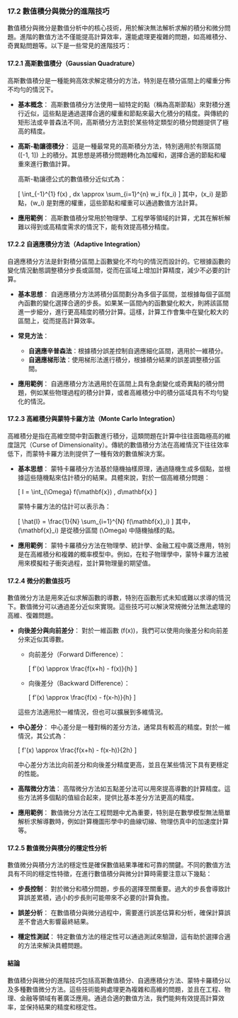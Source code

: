 ### **17.2 數值積分與微分的進階技巧**

數值積分與微分是數值分析中的核心技術，用於解決無法解析求解的積分和微分問題。進階的數值方法不僅能提高計算效率，還能處理更複雜的問題，如高維積分、奇異點問題等。以下是一些常見的進階技巧：

#### **17.2.1 高斯數值積分（Gaussian Quadrature）**

高斯數值積分是一種能夠高效求解定積分的方法，特別是在積分區間上的權重分佈不均勻的情況下。

- **基本概念**：
  高斯數值積分方法使用一組特定的點（稱為高斯節點）來對積分進行近似，這些點是通過選擇合適的權重和節點來最大化積分的精度。與傳統的矩形法或辛普森法不同，高斯積分方法對於某些特定類型的積分問題提供了極高的精度。

- **高斯-勒讓德積分**：
  這是一種最常見的高斯積分方法，特別適用於有限區間 \([-1, 1]\) 上的積分。其思想是將積分問題轉化為加權和，選擇合適的節點和權重來進行數值計算。
  
  高斯-勒讓德公式的數值積分近似式為：
  
  \[
  \int_{-1}^{1} f(x) \, dx \approx \sum_{i=1}^{n} w_i f(x_i)
  \]
  其中，\(x_i\) 是節點，\(w_i\) 是對應的權重，這些節點和權重可以通過數值方法計算。

- **應用範例**：
  高斯數值積分常用於物理學、工程學等領域的計算，尤其在解析解難以得到或高精度需求的情況下，能有效提高積分精度。

#### **17.2.2 自適應積分方法（Adaptive Integration）**

自適應積分方法是針對積分區間上函數變化不均勻的情況而設計的。它根據函數的變化情況動態調整積分步長或區間，從而在區域上增加計算精度，減少不必要的計算。

- **基本思想**：
  自適應積分方法將積分區間劃分為多個子區間，並根據每個子區間內函數的變化選擇合適的步長。如果某一區間內的函數變化較大，則將該區間進一步細分，進行更高精度的積分計算。這樣，計算工作會集中在變化較大的區間上，從而提高計算效率。

- **常見方法**：
  - **自適應辛普森法**：根據積分誤差控制自適應細化區間，適用於一維積分。
  - **自適應梯形法**：使用梯形法進行積分，根據積分結果的誤差調整積分區間。

- **應用範例**：
  自適應積分方法適用於在區間上具有急劇變化或奇異點的積分問題，例如某些物理過程的積分計算，或者高維積分中的積分區域具有不均勻變化的情況。

#### **17.2.3 高維積分與蒙特卡羅方法（Monte Carlo Integration）**

高維積分是指在高維空間中對函數進行積分，這類問題在計算中往往面臨極高的維度詛咒（Curse of Dimensionality）。傳統的數值積分方法在高維情況下往往效率低下，而蒙特卡羅方法則提供了一種有效的數值解決方案。

- **基本思想**：
  蒙特卡羅積分方法基於隨機抽樣原理，通過隨機生成多個點，並根據這些隨機點來估計積分的結果。具體來說，對於一個高維積分問題：
  
  \[
  I = \int_{\Omega} f(\mathbf{x}) \, d\mathbf{x}
  \]
  
  蒙特卡羅方法的估計可以表示為：
  
  \[
  \hat{I} = \frac{1}{N} \sum_{i=1}^{N} f(\mathbf{x}_i)
  \]
  其中，\(\mathbf{x}_i\) 是從積分區間 \(\Omega\) 中隨機抽樣的點。

- **應用範例**：
  蒙特卡羅積分方法在物理學、統計學、金融工程中廣泛應用，特別是在高維積分和複雜的概率模型中。例如，在粒子物理學中，蒙特卡羅方法被用來模擬粒子衝突過程，並計算物理量的期望值。

#### **17.2.4 微分的數值技巧**

數值微分方法是用來近似求解函數的導數，特別在函數形式未知或難以求導的情況下。數值微分可以通過差分近似來實現。這些技巧可以解決常規微分法無法處理的高維、復雜問題。

- **向後差分與向前差分**：
  對於一維函數 \(f(x)\)，我們可以使用向後差分和向前差分來近似其導數。
  
  - 向前差分（Forward Difference）：
  
    \[
    f'(x) \approx \frac{f(x+h) - f(x)}{h}
    \]
  
  - 向後差分（Backward Difference）：
  
    \[
    f'(x) \approx \frac{f(x) - f(x-h)}{h}
    \]
  
  這些方法適用於一維情況，但也可以擴展到多維情況。

- **中心差分**：
  中心差分是一種對稱的差分方法，通常具有較高的精度。對於一維情況，其公式為：
  
  \[
  f'(x) \approx \frac{f(x+h) - f(x-h)}{2h}
  \]
  
  中心差分方法比向前差分和向後差分精度更高，並且在某些情況下具有更穩定的性能。

- **高階微分方法**：
  高階微分方法如五點差分法可以用來提高導數的計算精度。這些方法將多個點的值組合起來，提供比基本差分方法更高的精度。

- **應用範例**：
  數值微分方法在工程問題中尤為重要，特別是在數學模型無法簡單解析求解導數時，例如計算機圖形學中的曲線切線、物理仿真中的加速度計算等。

#### **17.2.5 數值微分與積分的穩定性分析**

數值微分與積分方法的穩定性是確保數值結果準確和可靠的關鍵。不同的數值方法具有不同的穩定性特徵，在進行數值積分與微分計算時需要注意以下幾點：

- **步長控制**：
  對於微分和積分問題，步長的選擇至關重要。過大的步長會導致計算誤差累積，過小的步長則可能帶來不必要的計算負擔。

- **誤差分析**：
  在數值積分與微分過程中，需要進行誤差估算和分析，確保計算誤差不會過大影響最終結果。

- **穩定性測試**：
  特定數值方法的穩定性可以通過測試來驗證，這有助於選擇合適的方法來解決具體問題。

#### **結論**

數值積分與微分的進階技巧包括高斯數值積分、自適應積分方法、蒙特卡羅積分以及多種數值微分方法。這些技術能夠處理更為複雜和高維的問題，並且在工程、物理、金融等領域有著廣泛應用。通過合適的數值方法，我們能夠有效提高計算效率，並保持結果的精度和穩定性。
